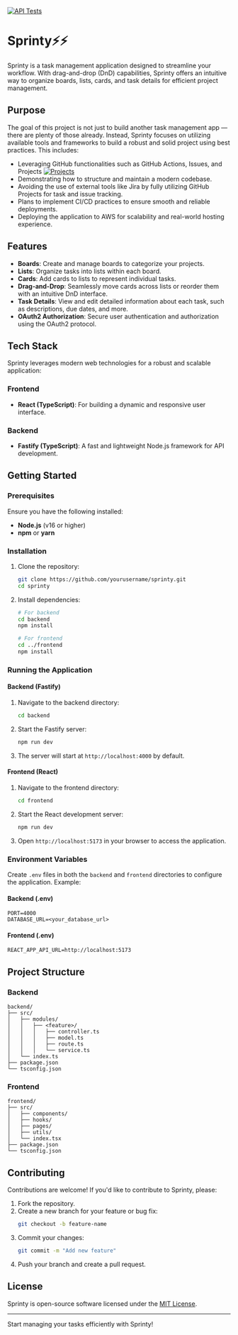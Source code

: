 
[![API Tests](https://github.com/Zindiks/sprinty/actions/workflows/api-tests.yml/badge.svg)](https://github.com/Zindiks/sprinty/actions/workflows/api-tests.yml)



# Sprinty⚡⚡



Sprinty is a task management application designed to streamline your workflow. With drag-and-drop (DnD) capabilities, Sprinty offers an intuitive way to organize boards, lists, cards, and task details for efficient project management.

## Purpose

The goal of this project is not just to build another task management app — there are plenty of those already. Instead, Sprinty focuses on utilizing available tools and frameworks to build a robust and solid project using best practices. This includes:



- Leveraging GitHub functionalities such as GitHub Actions, Issues, and Projects [![Projects](https://cdn0.iconfinder.com/data/icons/evericons-16px/16/external-link-16.png)](https://github.com/users/Zindiks/projects/6)
- Demonstrating how to structure and maintain a modern codebase.
- Avoiding the use of external tools like Jira by fully utilizing GitHub Projects for task and issue tracking.
- Plans to implement CI/CD practices to ensure smooth and reliable deployments.
- Deploying the application to AWS for scalability and real-world hosting experience.

## Features

- **Boards**: Create and manage boards to categorize your projects.
- **Lists**: Organize tasks into lists within each board.
- **Cards**: Add cards to lists to represent individual tasks.
- **Drag-and-Drop**: Seamlessly move cards across lists or reorder them with an intuitive DnD interface.
- **Task Details**: View and edit detailed information about each task, such as descriptions, due dates, and more.
- **OAuth2 Authorization**: Secure user authentication and authorization using the OAuth2 protocol.

## Tech Stack

Sprinty leverages modern web technologies for a robust and scalable application:

### Frontend
- **React (TypeScript)**: For building a dynamic and responsive user interface.

### Backend
- **Fastify (TypeScript)**: A fast and lightweight Node.js framework for API development.

## Getting Started

### Prerequisites

Ensure you have the following installed:
- **Node.js** (v16 or higher)
- **npm** or **yarn**

### Installation

1. Clone the repository:
   ```bash
   git clone https://github.com/yourusername/sprinty.git
   cd sprinty
   ```

2. Install dependencies:
   ```bash
   # For backend
   cd backend
   npm install

   # For frontend
   cd ../frontend
   npm install
   ```

### Running the Application



#### Backend (Fastify)

1. Navigate to the backend directory:
   ```bash
   cd backend
   ```

2. Start the Fastify server:
   ```bash
   npm run dev
   ```

3. The server will start at `http://localhost:4000` by default.

#### Frontend (React)

1. Navigate to the frontend directory:
   ```bash
   cd frontend
   ```

2. Start the React development server:
   ```bash
   npm run dev
   ```

3. Open `http://localhost:5173` in your browser to access the application.

### Environment Variables

Create `.env` files in both the `backend` and `frontend` directories to configure the application. Example:

#### Backend (.env)
```
PORT=4000
DATABASE_URL=<your_database_url>
```

#### Frontend (.env)
```
REACT_APP_API_URL=http://localhost:5173
```

## Project Structure

### Backend
```
backend/
├── src/
│   ├── modules/
│   │   ├── <feature>/
│   │   │   ├── controller.ts
│   │   │   ├── model.ts
│   │   │   ├── route.ts
│   │   │   └── service.ts
│   └── index.ts
├── package.json
└── tsconfig.json
```

### Frontend
```
frontend/
├── src/
│   ├── components/
│   ├── hooks/
│   ├── pages/
│   ├── utils/
│   └── index.tsx
├── package.json
└── tsconfig.json
```

## Contributing

Contributions are welcome! If you'd like to contribute to Sprinty, please:
1. Fork the repository.
2. Create a new branch for your feature or bug fix:
   ```bash
   git checkout -b feature-name
   ```
3. Commit your changes:
   ```bash
   git commit -m "Add new feature"
   ```
4. Push your branch and create a pull request.

## License

Sprinty is open-source software licensed under the [MIT License](LICENSE).


---

Start managing your tasks efficiently with Sprinty!

